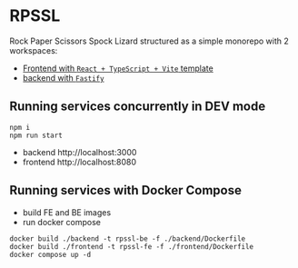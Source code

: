 # RPSSL

Rock Paper Scissors Spock Lizard structured as a simple monorepo with 2 workspaces:

- [Frontend with `React + TypeScript + Vite` template](./frontend/README.md)
- [backend with `Fastify`](./backend/README.md)

## Running services concurrently in DEV mode

```tsx
npm i
npm run start
```

- backend http://localhost:3000
- frontend http://localhost:8080

## Running services with Docker Compose

- build FE and BE images
- run docker compose

```tsx
docker build ./backend -t rpssl-be -f ./backend/Dockerfile
docker build ./frontend -t rpssl-fe -f ./frontend/Dockerfile
docker compose up -d
```
